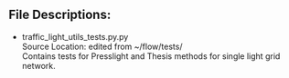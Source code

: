 ## File Descriptions:

- traffic_light_utils_tests.py.py\
  Source Location: edited from ~/flow/tests/ \
  Contains tests for Presslight and Thesis methods for single light grid network.
